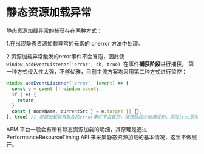 # 静态资源加载异常

静态资源加载异常的捕获存在两种方式：

1.在出现静态资源加载异常的元素的 onerror 方法中处理。

2.资源加载异常触发的error事件不会冒泡，因此使`window.addEventListener('error', cb, true) `在事件**捕获阶段**进行捕获。
第一种方式侵入性太强，不够优雅，目前主流方案均采用第二种方式进行监控：

```js
window.addEventListener('error', (event) => {
  const e = event || window.event;
  if (!e) {
    return;
  }
  const { nodeName, currentSrc } = e.target || {};
}, true) // 资源加载异常触发的error事件不会冒泡，捕获阶段才能捕捉到，添加true是捕获阶段
```

APM 平台一般会有所有静态资源加载的明细，其原理是通过 PerformanceResourceTiming API 来采集静态资源加载的基本情况，这里不做展开。



